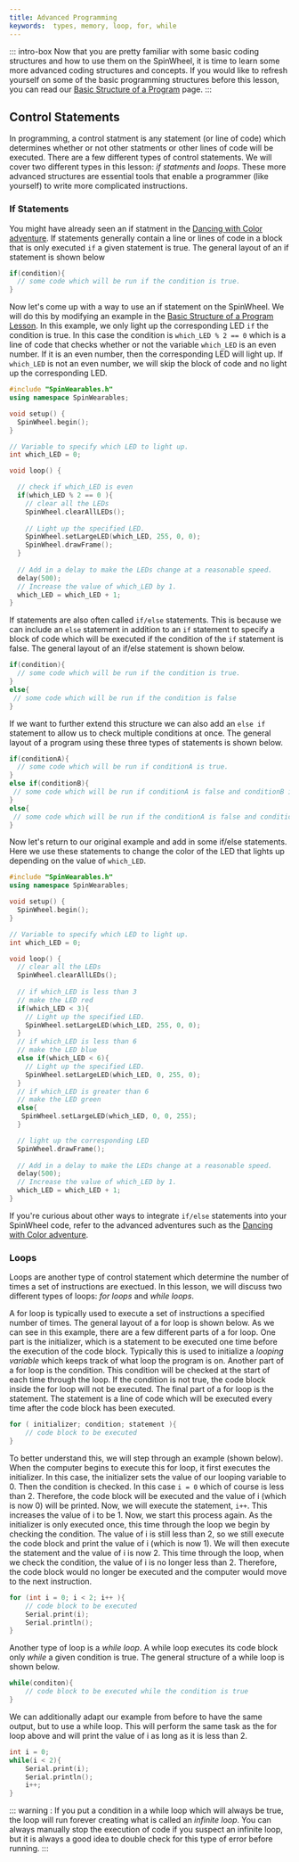 ```yaml
---
title: Advanced Programming
keywords:  types, memory, loop, for, while
---
```


<link rel="stylesheet" href="/simspinwheel/simspinwheel.css">
<script src='/simspinwheel/simspinwheel.js'></script>

::: intro-box
Now that you are pretty familiar with some basic coding structures and
how to use them on the SpinWheel, it is time to learn some more advanced
coding structures and concepts. If you would like to refresh yourself on some
of the basic programming structures before this lesson, you can read our 
[Basic Structure of a Program](/basic) page. 
:::

## Control Statements
In programming, a control statment is any statement (or line of code) which determines whether or not other statments or other lines of code
will be executed. There are a few different types of control statements. We will cover two different types in this lesson: *if statments* and *loops*. 
These more advanced structures are essential tools that enable a programmer (like yourself) to write more complicated instructions. 

### If Statements
You might have already seen an if statment in the [Dancing with Color adventure](/dancing). If statements generally contain a line or lines of code in a 
block that is only executed `if` a given statement is true. The general layout of an if statement is shown below

```c++
if(condition){
  // some code which will be run if the condition is true. 
}
```

Now let's come up with a way to use an if statement on the SpinWheel. We will do this by modifying 
an example in the [Basic Structure of a Program Lesson](/basic). In this example, we only light up the 
corresponding LED `if` the condition is true. In this case the condition is `which_LED % 2 == 0` which 
is a line of code that checks whether or not the variable `which_LED` is an even number. If it is an 
even number, then the corresponding LED will light up. If `which_LED` is not an even number, we will 
skip the block of code and no light up the corresponding LED. 

```c++
#include "SpinWearables.h"
using namespace SpinWearables;

void setup() {
  SpinWheel.begin();
}

// Variable to specify which LED to light up.
int which_LED = 0; 

void loop() {

  // check if which_LED is even
  if(which_LED % 2 == 0 ){
    // clear all the LEDs 
    SpinWheel.clearAllLEDs();
    
    // Light up the specified LED.
    SpinWheel.setLargeLED(which_LED, 255, 0, 0); 
    SpinWheel.drawFrame();
  }
  
  // Add in a delay to make the LEDs change at a reasonable speed.
  delay(500);
  // Increase the value of which_LED by 1.
  which_LED = which_LED + 1; 
}
```

If statements are also often called `if/else` statements. This is because we can include an `else` statement
in addition to an `if` statement to specify a block of code which will be executed if the condition of the 
`if` statement is false. The general layout of an if/else statement is shown below. 

```c++
if(condition){
  // some code which will be run if the condition is true.
}
else{
 // some code which will be run if the condition is false
}
```
 
If we want to further extend this structure we can also add an `else if` statement to allow us to check multiple
conditions at once. The general layout of a program using these three types of statements is shown below.

```c++
if(conditionA){
  // some code which will be run if conditionA is true.
}
else if(conditionB){
 // some code which will be run if conditionA is false and conditionB is true.
}
else{
 // some code which will be run if the conditionA is false and conditionB is false.
}
```

Now let's return to our original example and add in some if/else statements. Here we use these statements
to change the color of the LED that lights up depending on the value of `which_LED`. 

```c++
#include "SpinWearables.h"
using namespace SpinWearables;

void setup() {
  SpinWheel.begin();
}

// Variable to specify which LED to light up.
int which_LED = 0; 

void loop() {
  // clear all the LEDs 
  SpinWheel.clearAllLEDs();
  
  // if which_LED is less than 3
  // make the LED red
  if(which_LED < 3){  
    // Light up the specified LED.
    SpinWheel.setLargeLED(which_LED, 255, 0, 0); 
  }
  // if which_LED is less than 6
  // make the LED blue
  else if(which_LED < 6){
    // Light up the specified LED.
    SpinWheel.setLargeLED(which_LED, 0, 255, 0); 
  }
  // if which_LED is greater than 6
  // make the LED green
  else{
   SpinWheel.setLargeLED(which_LED, 0, 0, 255);  
  }

  // light up the corresponding LED
  SpinWheel.drawFrame();
  
  // Add in a delay to make the LEDs change at a reasonable speed.
  delay(500);
  // Increase the value of which_LED by 1.
  which_LED = which_LED + 1; 
}
```

If you're curious about other ways to integrate `if/else` statements into your SpinWheel code, 
refer to the advanced adventures such as the [Dancing with Color adventure](/dancing).

### Loops

Loops are another type of control statement which determine the number of times a set of instructions are exectued. In this lesson, 
we will discuss two different types of loops: *for loops* and *while loops*. 

A for loop is typically used to execute a set of instructions a specified number of times. The general layout of a for loop is 
shown below. As we can see in this example, there are a few different parts of a for loop. One part is the initializer, which is a statement
to be executed one time before the execution of the code block. Typically this is used to initialize a *looping variable* which keeps track of 
what loop the program is on. Another part of a for loop is the condition. This condition will be checked at the start of each time through the 
loop. If the condition is not true, the code block inside the for loop will not be executed. The final part of a for loop is the statement. The 
statement is a line of code which will be executed every time after the code block has been executed. 
```c++
for ( initializer; condition; statement ){
    // code block to be executed
}
```
To better understand this, we will step through an example (shown below). When the computer begins to execute this for loop, 
it first executes the initializer. In this case, the initializer sets the value of our looping variable to 0. Then the condition 
is checked. In this case `i = 0` which of course is less than 2. Therefore, the code block will be executed and the value of i
(which is now 0) will be printed. Now, we will execute the statement, `i++`. This increases the value of i to be 1. Now, we start this 
process again. As the initializer is only executed once, this time through the loop we begin by checking the condition. The value of i 
is still less than 2, so we still execute the code block and print the value of i (which is now 1). We will then execute the statement 
and the value of i is now 2. This time through the loop, when we check the condition, the value of i is no longer less than 2. 
Therefore, the code block would no longer be executed and the computer would move to the next instruction.  


```c++
for (int i = 0; i < 2; i++ ){
    // code block to be executed
    Serial.print(i); 
    Serial.println(); 
}
```

Another type of loop is a *while loop*. A while loop executes its code block only *while* a given condition is true. The
general structure of a while loop is shown below. 
```c++
while(conditon){
    // code block to be executed while the condition is true
}
```

We can additionally adapt our example from before to have the same output, but to use a while loop. This will perform the 
same task as the for loop above and will print the value of i as long as it is less than 2. 

```c++
int i = 0; 
while(i < 2){
    Serial.print(i);
    Serial.println();
    i++;
}
```
::: warning :
If you put a condition in a while loop which will always be true, the loop will run forever creating what 
is called an *infinite loop*. You can always manually stop the execution of code if you suspect an infinite loop, 
but it is always a good idea to double check for this type of error before running. 
:::